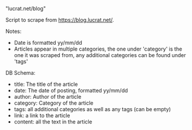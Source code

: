 "lucrat.net/blog" 

Script to scrape from https://blog.lucrat.net/. 

Notes:
- Date is formatted yy/mm/dd
- Articles appear in multiple categories, the one under 'category' is the one it was scraped from, any additional categories can be found under 'tags'

DB Schema:
- title: The title of the article
- date: The date of posting, formatted yy/mm/dd
- author: Author of the article
- category: Category of the article
- tags: all additional categories as well as any tags (can be empty)
- link: a link to the article
- content: all the text in the article
